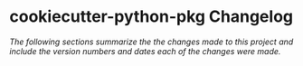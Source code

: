 # cookiecutter-python-pkg Changelog

_The following sections summarize the the changes made to this project and include the version numbers and dates each_
_of the changes were made._
